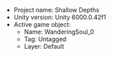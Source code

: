 <!-- UNITY CODE ASSIST INSTRUCTIONS START -->
- Project name: Shallow Depths
- Unity version: Unity 6000.0.42f1
- Active game object:
  - Name: WanderingSoul_0
  - Tag: Untagged
  - Layer: Default
<!-- UNITY CODE ASSIST INSTRUCTIONS END -->